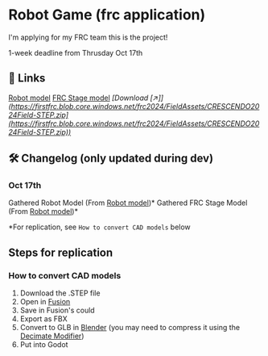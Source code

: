 # Robot Game (frc application)
I'm applying for my FRC team this is the project!

1-week deadline from Thrusday Oct 17th

## 🔗 Links 
[Robot model](https://grabcad.com/library/frc-2881-2024-off-season-robot-1) 
[FRC Stage model](https://www.firstinspires.org/robotics/frc/playing-field) *[Download \[↗]\](https://firstfrc.blob.core.windows.net/frc2024/FieldAssets/CRESCENDO2024Field-STEP.zip](https://firstfrc.blob.core.windows.net/frc2024/FieldAssets/CRESCENDO2024Field-STEP.zip))*

## 🛠️ Changelog (only updated during dev)

### Oct 17th
Gathered Robot Model (From [Robot model](https://grabcad.com/library/frc-2881-2024-off-season-robot-1))* 
Gathered FRC Stage Model (From [Robot model](https://grabcad.com/library/frc-2881-2024-off-season-robot-1))* 

*For replication, see `How to convert CAD models` below

## Steps for replication
### How to convert CAD models
1. Download the .STEP file
2. Open in [Fusion](https://www.autodesk.com/products/fusion-360/overview)
3. Save in Fusion's could
4. Export as FBX
5. Convert to GLB in [Blender](https://www.blender.org/) (you may need to compress it using the [Decimate Modifier](https://docs.blender.org/manual/en/latest/modeling/modifiers/generate/decimate.html))
6. Put into Godot
